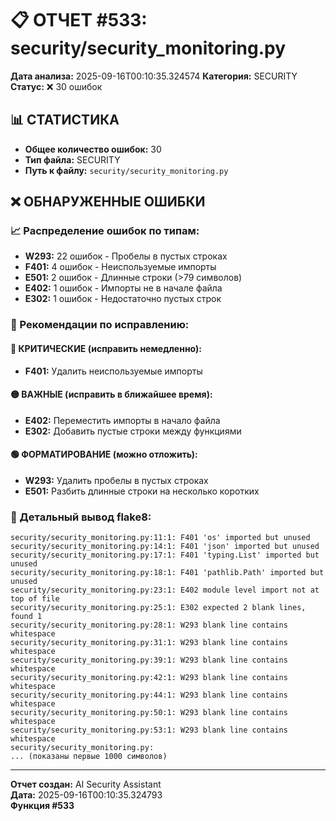 # 📋 ОТЧЕТ #533: security/security_monitoring.py

**Дата анализа:** 2025-09-16T00:10:35.324574
**Категория:** SECURITY
**Статус:** ❌ 30 ошибок

## 📊 СТАТИСТИКА

- **Общее количество ошибок:** 30
- **Тип файла:** SECURITY
- **Путь к файлу:** `security/security_monitoring.py`

## ❌ ОБНАРУЖЕННЫЕ ОШИБКИ

### 📈 Распределение ошибок по типам:

- **W293:** 22 ошибок - Пробелы в пустых строках
- **F401:** 4 ошибок - Неиспользуемые импорты
- **E501:** 2 ошибок - Длинные строки (>79 символов)
- **E402:** 1 ошибок - Импорты не в начале файла
- **E302:** 1 ошибок - Недостаточно пустых строк

### 🎯 Рекомендации по исправлению:

#### 🔴 КРИТИЧЕСКИЕ (исправить немедленно):
- **F401:** Удалить неиспользуемые импорты

#### 🟡 ВАЖНЫЕ (исправить в ближайшее время):
- **E402:** Переместить импорты в начало файла
- **E302:** Добавить пустые строки между функциями

#### 🟢 ФОРМАТИРОВАНИЕ (можно отложить):
- **W293:** Удалить пробелы в пустых строках
- **E501:** Разбить длинные строки на несколько коротких

### 📝 Детальный вывод flake8:

```
security/security_monitoring.py:11:1: F401 'os' imported but unused
security/security_monitoring.py:14:1: F401 'json' imported but unused
security/security_monitoring.py:17:1: F401 'typing.List' imported but unused
security/security_monitoring.py:18:1: F401 'pathlib.Path' imported but unused
security/security_monitoring.py:23:1: E402 module level import not at top of file
security/security_monitoring.py:25:1: E302 expected 2 blank lines, found 1
security/security_monitoring.py:28:1: W293 blank line contains whitespace
security/security_monitoring.py:31:1: W293 blank line contains whitespace
security/security_monitoring.py:39:1: W293 blank line contains whitespace
security/security_monitoring.py:42:1: W293 blank line contains whitespace
security/security_monitoring.py:44:1: W293 blank line contains whitespace
security/security_monitoring.py:50:1: W293 blank line contains whitespace
security/security_monitoring.py:53:1: W293 blank line contains whitespace
security/security_monitoring.py:
... (показаны первые 1000 символов)
```

---
**Отчет создан:** AI Security Assistant  
**Дата:** 2025-09-16T00:10:35.324793  
**Функция #533**
